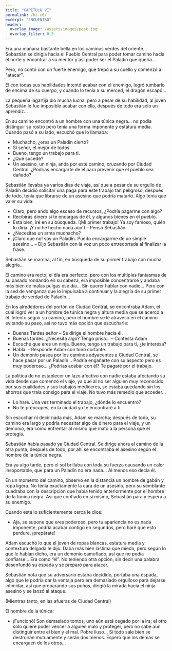 ```yaml
---
title: "CAPÍTULO VI"
permalink: /ht-c6/
excerpt: "ENCUENTRO"
header:
  overlay_image: /assets/images/post.jpg
  overlay_filter: 0.5
---
```


Era una mañana bastante bella en los caminos verdes del oriente... Sebastián se dirigía hacia el Pueblo Central para poder tomar camino hacia el norte y encontrar a su mentor y así poder ser el Paladín que quería...
 
Pero, no contó con un fuerte enemigo, que trepó a su cuello y comenzó a "atacar". 

Él con todas sus habilidades intentó acabar con el enemigo, logró tumbarlo de encima de su cuerpo, y cuando lo tenía a su merced, el dragón escapó... 

La pequeña lagartija dio mucha lucha, pero a pesar de su habilidad, al joven Sebastián le fue imposible acabar con ella, después de todo era solo un aprendiz...
 
En su camino encontró a un hombre con una túnica negra... no podía distinguir su rostro pero tenía una forma imponente y estatura media. Cuando pasó a su lado, escuchó que lo llamaba:

- Muchacho, ¿eres un Paladín cierto?
- Sí señor, el mejor de todos.
- Bueno, tengo un trabajo para ti.
- ¿Qué sucede?
- Un asesino, un ninja, anda por este camino, cruzando por Ciudad Central. ¿Podrías encargarte de él para prevenir que el pueblo sea dañado?

Sebastián llevaba ya varios días de viaje, así que a pesar de su orgullo de Paladín decidió solicitar una paga para este trabajo tan peligroso, después de todo, tenía que librarse de un asesino que podría matarlo. Algo tenía que valer su vida:

- Claro, pero ando algo escaso de recursos, ¿Podría pagarme con algo?
- Recibirás dinero si te encargas de él, y algunos bienes en el pueblo.
- Está bien, iré en su búsqueda. (¡Mi primer trabajo! Ya soy famoso, quién lo diría. ¡Y no he hecho nada aún!) – Pensó Sebastián.
- ¿Necesitas un arma muchacho?
- ¡Claro que no! soy un Paladín. Puedo encargarme de un simple asesino... – Dijo Sebastián con la voz un poco entrecortada al finalizar la frase.
 
Sebastián se marcha, al fin, en búsqueda de su primer trabajo con mucha alegría... 
 
El camino era recto, el día era perfecto, pero con los múltiples fantasmas de su pasado rondando en su cabeza, era imposible concentrarse y andaba más bien de malas pulgas ese día... Sin querer hablar con nadie... Pero con la sed de venganza que lo impulsaba a  continuar y la alegría de su primer trabajo de verdad de Paladín... 
 
En los alrededores del portón de Ciudad Central, se encontraba Adam, el cual logró ver a un hombre de túnica negra y altura media que se acercó a él. Intento seguir su camino, pero el hombre se le atravesó en el camino evitando su paso, así no tuvo más opción que escucharle:

- Buenas Tardes señor – Se dirige el hombre hacia él.
- Buenas tardes. ¿Necesita algo? Tengo prisa... – Contesta Adam
- Escuché que eres un ninja. Bueno, tengo un trabajo para ti, ¿te interesa?
- Habla. - Responde Adam con tono cortante.
- Un demonio pasea por los caminos adyacentes a Ciudad Central, se hace pasar por un Paladín...  Podría engañarte con su aspecto pero es muy poderoso... ¿Podrías acabar con él? Te pagaré por el trabajo.

La política de no establecer un lazo afectivo con nadie estaba afectando su vida desde que comenzó el viaje, ya que al no ser alguien muy reconocido por sus cualidades y sus trabajos mediocres, se estaba quedando sin los ahorros que traía consigo para el viaje. No tuvo más remedio que acceder…

- Lo haré. Una vez terminado el trabajo, ¿dónde lo encuentro?
- No te preocupes, en la ciudad  yo te encontraré a ti.
 
Sin escuchar ni decir nada más, Adam se marcha; después de todo, su camino era largo y podría necesitar algo de dinero para el viaje, y un demonio, era como enfrentar al mismo que mató a la persona que él protegía.
 
Sebastián había pasado ya Ciudad Central. Se dirige ahora al camino de la otra punta, después de todo, por ahí se encontraba el asesino según el hombre de la túnica negra.

Era ya algo tarde, pero el sol brillaba con toda su fuerza causando un calor insoportable, que para un Paladín no era nada… Al menos eso decía él.

En un momento del camino, observo en la distancia un hombre de gabán y ropa ligera. No tenía exactamente la cara de un asesino, pero su semblante cuadraba con la descripción que había tenido anteriormente por el hombre de la túnica negra. Así que confiado en sí mismo, Sebastián para y espera a su enemigo.
 
Cuando está lo suficientemente cerca le dice:

- Aja, se supone que eres poderoso, pero tu apariencia no es nada imponente, podría acabar contigo en segundos, pero haré que esto perdure, ¡prepárate!
 
Adam escuchó lo que el joven de ropas blancas, estatura media y contextura delgada le dijo. Daba más bien lástima que miedo, pero según lo que le habían dicho, era un demonio camuflado, así que no podía confiarse... Era como “él”.  No teniendo otra opción, sin decir una palabra desenfundó su espada y se preparó para atacar.
 
Sebastián nota que su adversario estaba decidido, portaba una espada, algo que le podría dar la ventaja pero era demasiado orgulloso para dejarse intimidar, así que preparando sus puños, dirigió la mirada hacia el ninja asesino  y se lanzó al ataque. 
 
(Mientras tanto, en las afueras de Ciudad Central)

El hombre de la túnica: 
- ¡Funcionó! Son demasiado tontos, uno aún está cegado por la ira; el otro solo quiere poder vencer a alguien malo y proteger, pero no sabe aún distinguir entre el bien y el mal. Pobre iluso… Si todo sale bien se destruirán mutuamente y serán dos menos. Espero que los demás se encarguen de los otros...
